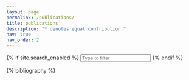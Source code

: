 ```yaml
---
layout: page
permalink: /publications/
title: publications
description: "* denotes equal contribution."
nav: true
nav_order: 2
---
```


<!-- _pages/publications.md -->

{% if site.search_enabled %}
<input type="text" id="bibsearch" spellcheck="false" autocomplete="off" class="search bibsearch-form-input" placeholder="Type to filter">
{% endif %}

<div class="publications">

{% bibliography %}

</div>
